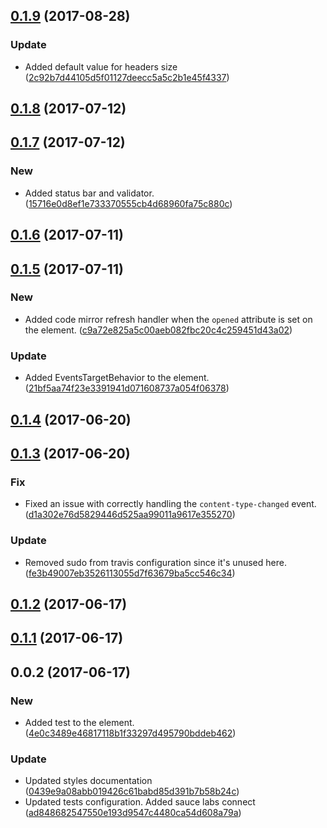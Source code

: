 <a name="0.1.9"></a>
## [0.1.9](https://github.com/advanced-rest-client/headers-editor/compare/0.1.8...0.1.9) (2017-08-28)


### Update

* Added default value for headers size ([2c92b7d44105d5f01127deecc5a5c2b1e45f4337](https://github.com/advanced-rest-client/headers-editor/commit/2c92b7d44105d5f01127deecc5a5c2b1e45f4337))



<a name="0.1.8"></a>
## [0.1.8](https://github.com/advanced-rest-client/headers-editor/compare/0.1.7...v0.1.8) (2017-07-12)




<a name="0.1.7"></a>
## [0.1.7](https://github.com/advanced-rest-client/headers-editor/compare/0.1.6...v0.1.7) (2017-07-12)


### New

* Added status bar and validator. ([15716e0d8ef1e733370555cb4d68960fa75c880c](https://github.com/advanced-rest-client/headers-editor/commit/15716e0d8ef1e733370555cb4d68960fa75c880c))



<a name="0.1.6"></a>
## [0.1.6](https://github.com/advanced-rest-client/headers-editor/compare/0.1.5...v0.1.6) (2017-07-11)




<a name="0.1.5"></a>
## [0.1.5](https://github.com/advanced-rest-client/headers-editor/compare/0.1.4...v0.1.5) (2017-07-11)


### New

* Added code mirror refresh handler when the `opened` attribute is set on the element. ([c9a72e825a5c00aeb082fbc20c4c259451d43a02](https://github.com/advanced-rest-client/headers-editor/commit/c9a72e825a5c00aeb082fbc20c4c259451d43a02))

### Update

* Added EventsTargetBehavior to the element. ([21bf5aa74f23e3391941d071608737a054f06378](https://github.com/advanced-rest-client/headers-editor/commit/21bf5aa74f23e3391941d071608737a054f06378))



<a name="0.1.4"></a>
## [0.1.4](https://github.com/advanced-rest-client/headers-editor/compare/0.1.3...v0.1.4) (2017-06-20)




<a name="0.1.3"></a>
## [0.1.3](https://github.com/advanced-rest-client/headers-editor/compare/0.1.2...v0.1.3) (2017-06-20)


### Fix

* Fixed an issue with correctly handling the `content-type-changed` event. ([d1a302e76d5829446d525aa99011a9617e355270](https://github.com/advanced-rest-client/headers-editor/commit/d1a302e76d5829446d525aa99011a9617e355270))

### Update

* Removed sudo from travis configuration since it's unused here. ([fe3b49007eb3526113055d7f63679ba5cc546c34](https://github.com/advanced-rest-client/headers-editor/commit/fe3b49007eb3526113055d7f63679ba5cc546c34))



<a name="0.1.2"></a>
## [0.1.2](https://github.com/advanced-rest-client/headers-editor/compare/0.1.1...v0.1.2) (2017-06-17)




<a name="0.1.1"></a>
## [0.1.1](https://github.com/advanced-rest-client/headers-editor/compare/0.0.2...v0.1.1) (2017-06-17)




<a name="0.0.2"></a>
## 0.0.2 (2017-06-17)


### New

* Added test to the element. ([4e0c3489e46817118b1f33297d495790bddeb462](https://github.com/advanced-rest-client/headers-editor/commit/4e0c3489e46817118b1f33297d495790bddeb462))

### Update

* Updated styles documentation ([0439e9a08abb019426c61babd85d391b7b58b24c](https://github.com/advanced-rest-client/headers-editor/commit/0439e9a08abb019426c61babd85d391b7b58b24c))
* Updated tests configuration. Added sauce labs connect ([ad848682547550e193d9547c4480ca54d608a79a](https://github.com/advanced-rest-client/headers-editor/commit/ad848682547550e193d9547c4480ca54d608a79a))



